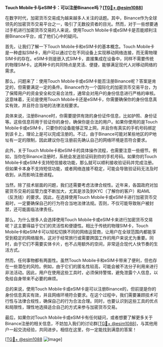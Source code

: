 **Touch Mobile卡与eSIM卡：可以注册Binance吗？[[TG💪+ @esim1088](https://t.me/s/esim1088)]**

在数字时代，加密货币交易成为越来越多人关注的话题。其中，Binance作为全球领先的加密货币交易平台之一，吸引了无数投资者的目光。然而，对于一些想要通过手机进行加密货币交易的人来说，使用Touch Mobile卡或eSIM卡是否能顺利注册Binance平台，成了他们心中的疑问。

首先，让我们了解一下Touch Mobile卡和eSIM卡的基本概念。Touch Mobile卡是一种虚拟SIM卡，用户可以通过它在不同设备上实现移动网络连接，而无需物理SIM卡的存在。eSIM卡则是嵌入式SIM卡，直接集成在设备中，同样不需要传统的物理SIM卡。这两种卡的共同特点是灵活、便捷，能够满足现代人对移动网络的需求。

那么，问题来了：使用Touch Mobile卡或eSIM卡能否注册Binance呢？答案是肯定的，但需要满足一定的条件。Binance作为一个国际化的加密货币交易平台，为了保障用户的资金安全和交易合法性，通常会对用户的身份信息进行严格的审核。这意味着，无论是使用Touch Mobile卡还是eSIM卡，你需要确保你的身份信息真实有效，并且符合当地的法律法规要求。

具体来说，注册Binance时，你需要提供有效的身份证件信息，比如护照、身份证等。这些信息将用于验证你的身份，确保你是合法的用户。如果你使用的是Touch Mobile卡或eSIM卡，只要你的设备能够正常上网，并且你有真实的手机号码绑定到该卡上，理论上是可以完成注册的。不过，由于Binance可能对某些地区的IP地址有一定的限制，因此建议你在注册前先确认自己的网络环境是否符合要求。

此外，关于Touch Mobile卡和eSIM卡的具体操作流程，也需要注意一些细节。例如，当你在Binance注册时，系统会发送验证码到你的手机号码。如果你的Touch Mobile卡或eSIM卡支持短信接收功能，那么就可以顺利接收验证码并完成注册。但如果卡本身不支持短信功能，或者网络连接不稳定，可能会导致验证码无法及时收到，从而影响注册进程。

当然，除了技术层面的问题，我们还需要考虑法律合规性。近年来，各国政府对加密货币交易的监管力度不断加大，尤其是涉及到KYC（了解你的客户）和AML（反洗钱）的要求。因此，在选择使用Touch Mobile卡或eSIM卡进行加密货币交易时，一定要确保自己的行为符合当地法律法规。否则，不仅可能导致账户被封禁，还可能面临法律责任。

那么，为什么很多人会选择使用Touch Mobile卡或eSIM卡来进行加密货币交易呢？这主要得益于它们的灵活性和便捷性。相比于传统的物理SIM卡，Touch Mobile卡和eSIM卡可以轻松切换不同的网络运营商，让用户在全球范围内都能享受到稳定的网络服务。这对于经常旅行或需要跨国工作的用户来说尤为重要。同时，由于它们不需要实体卡片，也不占用额外的空间，非常适合现代人快节奏的生活方式。

然而，任何事物都有两面性。虽然Touch Mobile卡和eSIM卡带来了便利，但也存在一些潜在的风险。例如，由于它们的匿名性较高，可能会被不法分子利用来进行非法活动。因此，用户在使用这些工具时，必须保持警惕，避免泄露个人信息，以免给自身带来不必要的麻烦。

总的来说，使用Touch Mobile卡或eSIM卡是可以注册Binance的，但前提是你的身份信息真实有效，并且网络环境符合要求。在这个过程中，我们需要兼顾技术可行性与法律合规性，确保自己的行为合法合理。同时，也要认识到这些工具的优点和局限性，理性地选择适合自己的方式来参与加密货币交易。

最后，如果你对Touch Mobile卡或eSIM卡有任何疑问，或者想要了解更多关于Binance注册的相关信息，不妨加入我们的讨论群[[TG💪+ @esim1088](https://t.me/s/esim1088)]，与其他用户一起交流经验，共同进步。相信在这里，你一定能找到满意的答案！

[[TG💪+ @esim1088](https://t.me/s/esim1088) ![Image](https://i.postimg.cc/4NQfJmqS/Snipaste-2025-05-13-00-14-12.png)]